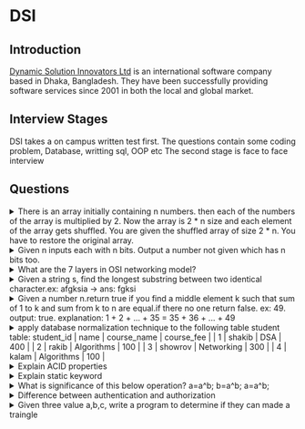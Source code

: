 # DSI

## Introduction
[Dynamic Solution Innovators Ltd](https://www.dsinnovators.com/) is an international software company based in Dhaka, Bangladesh. They have been successfully providing software services since 2001 in both the local and global market.
## Interview Stages
DSI takes a on campus written test first. The questions contain some coding problem, Database, writting sql, OOP etc
The second stage is face to face interview

## Questions
<details>
<summary>
There is an array initially containing n numbers. then each of the numbers of the array is multiplied by 2. Now the array is 2 * n size and each element of the array gets shuffled. You are given the shuffled array of size 2 * n. You have to restore the original array.
</summary>
<hr>

[**💻 Submit Code**](https://supecoder.dev/questions/Find%20Original%20Array%20From%20Doubled%20Array?questionId=66ae10189e71a163cdd2011b)

```C++
bool restoreDouble(vector<int> input,vector<int>& output){
    int n = input.size();
    map<int,int> marked;
    sort(input.begin(),input.end());
    for(int i=0;i<n;i++){
        if( marked[ input[i] ] == 0 ) {
            output.push_back( input[i] );
            marked[ 2*input[i] ] ++;
        }else{
            marked[ input[i] ]--;
        }
    }
    for( auto entry:marked ){
        if( entry.second != 0 ) return false;
    }
    return true;
}
```
</details>

<details>
<summary>
Given n inputs each with n bits. Output a number not given which has n bits too.
</summary>
<hr>
[Answer]
</details>

<details>
<summary>
What are the 7 layers in OSI networking model? 
</summary>
<hr>

![](https://cf-assets.www.cloudflare.com/slt3lc6tev37/6ZH2Etm3LlFHTgmkjLmkxp/59ff240fb3ebdc7794ffaa6e1d69b7c2/osi_model_7_layers.png)

</details>

<details>
<summary>
Given a string s, find the longest substring between two identical character.ex: afgksia -> ans: fgksi
</summary>
<hr>
[Answer]
</details>

<details>
<summary>
Given a number n.return true if you find a middle element k such that sum of 1 to k and sum from k to n are equal.if there no one return false.
    ex: 49.
	output: true.
	explanation: 1 + 2 + ... + 35 = 35 + 36 + ... + 49
</summary>
<hr>
[Answer]
</details>

<details>
<summary>
apply database normalization technique to the following table
	student table:
	student_id | name    | course_name | course_fee |
	| 1 	   | shakib  | DSA         | 400	  |
	| 2 	   | rakib   | Algorithms  | 100	  |
	| 3 	   | showrov | Networking  | 300	  |
	| 4 	   | kalam   | Algorithms  | 100	  |
</summary>
<hr>
[Answer]
</details>

<details>
<summary>
Explain ACID properties
</summary>
<hr>
[Answer]
</details>


<details>
<summary>
Explain static keyword
</summary>
<hr>
[Answer]
</details>

<details>
<summary>
What is significance of this below operation?
a=a^b;
b=a^b;
a=a^b;
</summary>
<hr>
Swaps the value of a and b without a third variable using bit manipulation
</details>

<details>
<summary>
Difference between authentication and authorization
</summary>
<hr>
[Answer]
</details>

<details>
<summary>
Given three value a,b,c, write a program to determine if they can made a traingle
</summary>
<hr>
[Answer]
</details>



